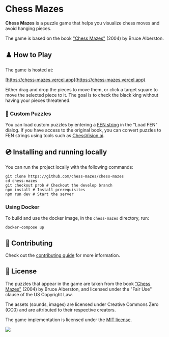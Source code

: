 # Chess Mazes

**Chess Mazes** is a puzzle game that helps you visualize chess moves and avoid hanging pieces.

The game is based on the book ["Chess Mazes"](https://www.amazon.com/Chess-Mazes-Kind-Puzzle-Everyone/dp/1888690232) (2004) by Bruce Alberston.

## ♟️ How to Play

The game is hosted at:

[https://chess-mazes.vercel.app](https://chess-mazes.vercel.app)

Either drag and drop the pieces to move them, or click a target square to move the selected piece to it. The goal is to check the black king without having your pieces threatened.

### 🧩 Custom Puzzles

You can load custom puzzles by entering a [FEN string](https://en.wikipedia.org/wiki/Forsyth%E2%80%93Edwards_Notation) in the "Load FEN" dialog. If you have access to the original book, you can convert puzzles to FEN strings using tools such as [ChessVision.ai](https://chessvision.ai/).

## 💿 Installing and running locally

You can run the project locally with the following commands:

```
git clone https://github.com/chess-mazes/chess-mazes
cd chess-mazes
git checkout prob # Checkout the develop branch
npm install # Install prerequisites
npm run dev # Start the server
```

### Using Docker

To build and use the docker image, in the `chess-mazes` directory, run:

```
docker-compose up
```

## 🤝 Contributing

Check out the [contributing guide](CONTRIBUTING.md) for more information.

## 📜 License

The puzzles that appear in the game are taken from the book ["Chess Mazes"](https://www.amazon.com/Chess-Mazes-Kind-Puzzle-Everyone/dp/1888690232) (2004) by Bruce Alberston, and licensed under the "Fair Use" clause of the US Copyright Law.

The assets (sounds, images) are licensed under Creative Commons Zero (CC0) and are attributed to their respective creators.

The game implementation is licensed under the [MIT license](https://opensource.org/license/mit/).

![](https://images.ctfassets.net/e5382hct74si/78Olo8EZRdUlcDUFQvnzG7/fa4cdb6dc04c40fceac194134788a0e2/1618983297-powered-by-vercel.svg)

